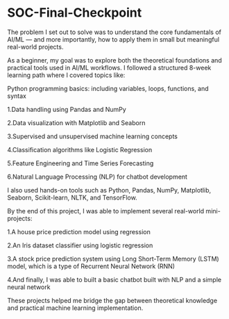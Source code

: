 # SOC-Final-Checkpoint
The problem I set out to solve was to understand the core fundamentals of AI/ML — and more importantly, how to apply them in small but meaningful real-world projects.

As a beginner, my goal was to explore both the theoretical foundations and practical tools used in AI/ML workflows. I followed a structured 8-week learning path where I covered topics like:

Python programming basics: including variables, loops, functions, and syntax

1.Data handling using Pandas and NumPy

2.Data visualization with Matplotlib and Seaborn

3.Supervised and unsupervised machine learning concepts

4.Classification algorithms like Logistic Regression

5.Feature Engineering and Time Series Forecasting

6.Natural Language Processing (NLP) for chatbot development

I also used hands-on tools such as Python, Pandas, NumPy, Matplotlib, Seaborn, Scikit-learn, NLTK, and TensorFlow.

By the end of this project, I was able to implement several real-world mini-projects:

1.A house price prediction model using regression

2.An Iris dataset classifier using logistic regression

3.A stock price prediction system using Long Short-Term Memory (LSTM) model, which is a type of Recurrent Neural Network (RNN)

4.And finally, I was able to built a basic chatbot built with NLP and a simple neural network

These projects helped me bridge the gap between theoretical knowledge and practical machine learning implementation.
